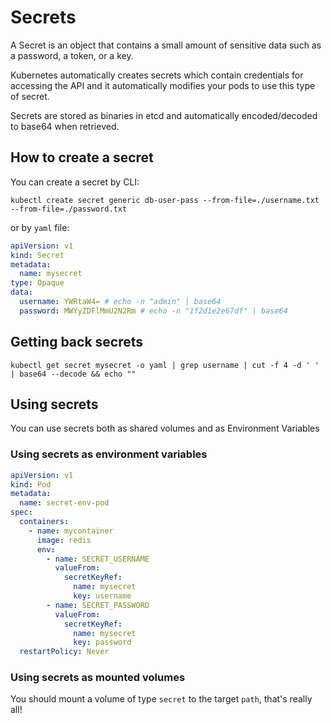 # Secrets

A Secret is an object that contains a small amount of sensitive data such as a password, a token, or a key.

Kubernetes automatically creates secrets which contain credentials for accessing the API and it automatically modifies your pods to use this type of secret.

Secrets are stored as binaries in etcd and automatically encoded/decoded to base64 when retrieved.

## How to create a secret

You can create a secret by CLI:

`kubectl create secret generic db-user-pass --from-file=./username.txt --from-file=./password.txt`

or by `yaml` file:

```yaml
apiVersion: v1
kind: Secret
metadata:
  name: mysecret
type: Opaque
data:
  username: YWRtaW4= # echo -n "admin" | base64
  password: MWYyZDFlMmU2N2Rm # echo -n "1f2d1e2e67df" | base64
```

## Getting back secrets

```
kubectl get secret mysecret -o yaml | grep username | cut -f 4 -d ' ' | base64 --decode && echo ""
```

## Using secrets

You can use secrets both as shared volumes and as Environment Variables

### Using secrets as environment variables

```yaml
apiVersion: v1
kind: Pod
metadata:
  name: secret-env-pod
spec:
  containers:
    - name: mycontainer
      image: redis
      env:
        - name: SECRET_USERNAME
          valueFrom:
            secretKeyRef:
              name: mysecret
              key: username
        - name: SECRET_PASSWORD
          valueFrom:
            secretKeyRef:
              name: mysecret
              key: password
  restartPolicy: Never
```

### Using secrets as mounted volumes

You should mount a volume of type `secret` to the target `path`, that's really all!
